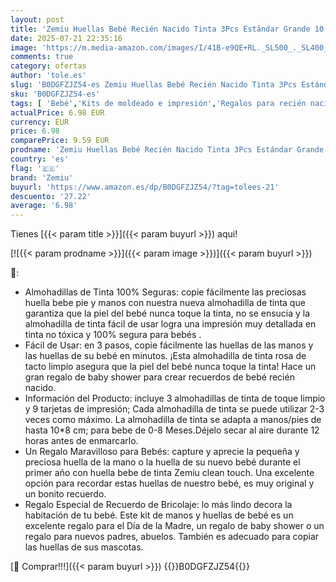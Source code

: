 ```yaml
---
layout: post
title: 'Zemiu Huellas Bebé Recién Nacido Tinta 3Pcs Estándar Grande 10 x 8.1 cm Kit Huellas Bebe Recien Nacido  Almohadillas de Tinta 100% Segura No Tóxicas  No se Mancha Kit Huella del Mascota'
date: 2025-07-21 22:35:16
image: 'https://m.media-amazon.com/images/I/41B-e9QE+RL._SL500_._SL400_.jpg'
comments: true
category: ofertas
author: 'tole.es'
slug: 'B0DGFZJZ54-es Zemiu Huellas Bebé Recién Nacido Tinta 3Pcs Estándar...'
sku: 'B0DGFZJZ54-es'
tags: [ 'Bebé','Kits de moldeado e impresión','Regalos para recién nacidos','bebe','bebé','nacido','recién','zemiu','🇪🇸', ]
actualPrice: 6.98 EUR
currency: EUR
price: 6.98
comparePrice: 9.59 EUR
prodname: 'Zemiu Huellas Bebé Recién Nacido Tinta 3Pcs Estándar Grande 10 x 8.1 cm Kit Huellas Bebe Recien Nacido  Almohadillas de Tinta 100% Segura No Tóxicas  No se Mancha Kit Huella del Mascota'
country: 'es'
flag: '🇪🇸'
brand: 'Zemiu'
buyurl: 'https://www.amazon.es/dp/B0DGFZJZ54/?tag=tolees-21'
descuento: '27.22'
average: '6.98'
---
```


Tienes [{{< param title >}}]({{< param buyurl >}}) aqui!

[![{{< param prodname >}}]({{< param image >}})]({{< param buyurl >}})

🔎:

- Almohadillas de Tinta 100% Seguras: copie fácilmente las preciosas huella bebe pie y manos con nuestra nueva almohadilla de tinta que garantiza que la piel del bebé nunca toque la tinta, no se ensucia y la almohadilla de tinta fácil de usar logra una impresión muy detallada en tinta no tóxica y 100% segura para bebés .
- Fácil de Usar: en 3 pasos, copie fácilmente las huellas de las manos y las huellas de su bebé en minutos. ¡Esta almohadilla de tinta rosa de tacto limpio asegura que la piel del bebé nunca toque la tinta! Hace un gran regalo de baby shower para crear recuerdos de bebé recién nacido.
- Información del Producto: incluye 3 almohadillas de tinta de toque limpio y 9 tarjetas de impresión; Cada almohadilla de tinta se puede utilizar 2-3 veces como máximo. La almohadilla de tinta se adapta a manos/pies de hasta 10*8 cm; para bebe de 0-8 Meses.Déjelo secar al aire durante 12 horas antes de enmarcarlo.
- Un Regalo Maravilloso para Bebés: capture y aprecie la pequeña y preciosa huella de la mano o la huella de su nuevo bebé durante el primer año con huella bebe de tinta Zemiu clean touch. Una excelente opción para recordar estas huellas de nuestro bebé, es muy original y un bonito recuerdo.
- Regalo Especial de Recuerdo de Bricolaje: lo más lindo decora la habitación de tu bebé. Este kit de manos y huellas de bebé es un excelente regalo para el Día de la Madre, un regalo de baby shower o un regalo para nuevos padres, abuelos. También es adecuado para copiar las huellas de sus mascotas.

[🛒 Comprar!!!]({{< param buyurl >}})
{{<world>}}B0DGFZJZ54{{</world>}}
